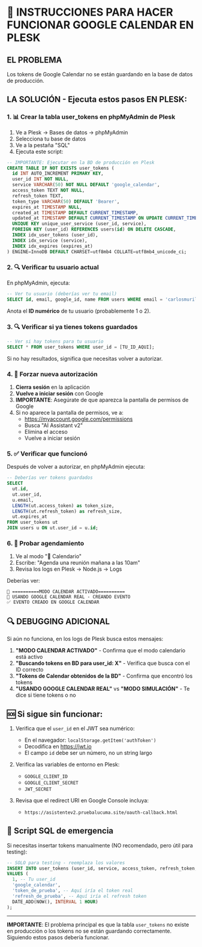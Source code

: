 # 🚨 INSTRUCCIONES PARA HACER FUNCIONAR GOOGLE CALENDAR EN PLESK

## EL PROBLEMA
Los tokens de Google Calendar no se están guardando en la base de datos de producción.

## LA SOLUCIÓN - Ejecuta estos pasos EN PLESK:

### 1. 📊 Crear la tabla user_tokens en phpMyAdmin de Plesk

1. Ve a Plesk → Bases de datos → phpMyAdmin
2. Selecciona tu base de datos
3. Ve a la pestaña "SQL"
4. Ejecuta este script:

```sql
-- IMPORTANTE: Ejecutar en la BD de producción en Plesk
CREATE TABLE IF NOT EXISTS user_tokens (
  id INT AUTO_INCREMENT PRIMARY KEY,
  user_id INT NOT NULL,
  service VARCHAR(50) NOT NULL DEFAULT 'google_calendar',
  access_token TEXT NOT NULL,
  refresh_token TEXT,
  token_type VARCHAR(50) DEFAULT 'Bearer',
  expires_at TIMESTAMP NULL,
  created_at TIMESTAMP DEFAULT CURRENT_TIMESTAMP,
  updated_at TIMESTAMP DEFAULT CURRENT_TIMESTAMP ON UPDATE CURRENT_TIMESTAMP,
  UNIQUE KEY unique_user_service (user_id, service),
  FOREIGN KEY (user_id) REFERENCES users(id) ON DELETE CASCADE,
  INDEX idx_user_tokens (user_id),
  INDEX idx_service (service),
  INDEX idx_expires (expires_at)
) ENGINE=InnoDB DEFAULT CHARSET=utf8mb4 COLLATE=utf8mb4_unicode_ci;
```

### 2. 🔍 Verificar tu usuario actual

En phpMyAdmin, ejecuta:

```sql
-- Ver tu usuario (deberías ver tu email)
SELECT id, email, google_id, name FROM users WHERE email = 'carlosmurilloortecho@gmail.com';
```

Anota el **ID numérico** de tu usuario (probablemente 1 o 2).

### 3. 🔍 Verificar si ya tienes tokens guardados

```sql
-- Ver si hay tokens para tu usuario
SELECT * FROM user_tokens WHERE user_id = [TU_ID_AQUI];
```

Si no hay resultados, significa que necesitas volver a autorizar.

### 4. 🔄 Forzar nueva autorización

1. **Cierra sesión** en la aplicación
2. **Vuelve a iniciar sesión** con Google
3. **IMPORTANTE**: Asegúrate de que aparezca la pantalla de permisos de Google
4. Si no aparece la pantalla de permisos, ve a:
   - https://myaccount.google.com/permissions
   - Busca "AI Assistant v2"
   - Elimina el acceso
   - Vuelve a iniciar sesión

### 5. ✅ Verificar que funcionó

Después de volver a autorizar, en phpMyAdmin ejecuta:

```sql
-- Deberías ver tokens guardados
SELECT 
  ut.id,
  ut.user_id,
  u.email,
  LENGTH(ut.access_token) as token_size,
  LENGTH(ut.refresh_token) as refresh_size,
  ut.expires_at
FROM user_tokens ut
JOIN users u ON ut.user_id = u.id;
```

### 6. 🎯 Probar agendamiento

1. Ve al modo "📅 Calendario"
2. Escribe: "Agenda una reunión mañana a las 10am"
3. Revisa los logs en Plesk → Node.js → Logs

Deberías ver:
```
📅 ==========MODO CALENDAR ACTIVADO==========
🔐 USANDO GOOGLE CALENDAR REAL - CREANDO EVENTO
✅ EVENTO CREADO EN GOOGLE CALENDAR
```

## 🔍 DEBUGGING ADICIONAL

Si aún no funciona, en los logs de Plesk busca estos mensajes:

1. **"MODO CALENDAR ACTIVADO"** - Confirma que el modo calendario está activo
2. **"Buscando tokens en BD para user_id: X"** - Verifica que busca con el ID correcto
3. **"Tokens de Calendar obtenidos de la BD"** - Confirma que encontró los tokens
4. **"USANDO GOOGLE CALENDAR REAL"** vs **"MODO SIMULACIÓN"** - Te dice si tiene tokens o no

## 🆘 Si sigue sin funcionar:

1. Verifica que el `user_id` en el JWT sea numérico:
   - En el navegador: `localStorage.getItem('authToken')`
   - Decodifica en https://jwt.io
   - El campo `id` debe ser un número, no un string largo

2. Verifica las variables de entorno en Plesk:
   - `GOOGLE_CLIENT_ID`
   - `GOOGLE_CLIENT_SECRET`
   - `JWT_SECRET`

3. Revisa que el redirect URI en Google Console incluya:
   - `https://asistentev2.pruebalucuma.site/oauth-callback.html`

## 📝 Script SQL de emergencia

Si necesitas insertar tokens manualmente (NO recomendado, pero útil para testing):

```sql
-- SOLO para testing - reemplaza los valores
INSERT INTO user_tokens (user_id, service, access_token, refresh_token, expires_at)
VALUES (
  1, -- Tu user_id
  'google_calendar',
  'token_de_prueba', -- Aquí iría el token real
  'refresh_de_prueba', -- Aquí iría el refresh token
  DATE_ADD(NOW(), INTERVAL 1 HOUR)
);
```

---

**IMPORTANTE**: El problema principal es que la tabla `user_tokens` no existe en producción o los tokens no se están guardando correctamente. Siguiendo estos pasos debería funcionar.